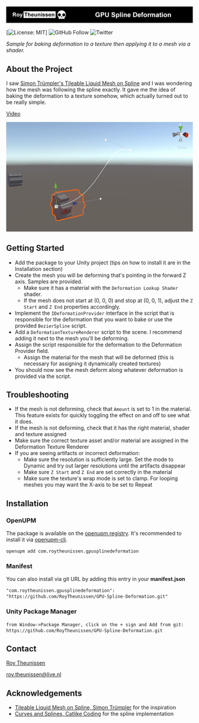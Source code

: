 
[![Roy Theunissen](Readme/GithubHeader.jpg)](http://roytheunissen.com)

[![License: MIT](https://img.shields.io/badge/License-MIT-brightgreen.svg)]
![GitHub Follow](https://img.shields.io/github/followers/RoyTheunissen?label=RoyTheunissen&style=social) ![Twitter](https://img.shields.io/twitter/follow/MisterRoyzo?style=social)

_Sample for baking deformation to a texture then applying it to a mesh via a shader._

## About the Project

I saw [Simon Trümpler's Tileable Liquid Mesh on Spline](https://www.artstation.com/artwork/BmN5G6) and I was wondering how the mesh was following the spline exactly. It gave me the idea of baking the deformation to a texture somehow, which actually turned out to be really simple.

[Video](https://youtu.be/bfY7kJfgMuc)

![Example](Documentation~/Example.gif)

## Getting Started

- Add the package to your Unity project (tips on how to install it are in the Installation section)
- Create the mesh you will be deforming that's pointing in the forward Z axis. Samples are provided.
  - Make sure it has a material with the `Deformation Lookup Shader` shader.
  - If the mesh does not start at (0, 0, 0) and stop at (0, 0, 1), adjust the `Z Start` and `Z End` properties accordingly.
- Implement the `IDeformationProvider` interface in the script that is responsible for the deformation that you want to bake or use the provided `BezierSpline` script.
- Add a `DeformationTextureRenderer` script to the scene. I recommend adding it next to the mesh you'll be deforming.
- Assign the script responsible for the deformation to the Deformation Provider field.
  - Assign the material for the mesh that will be deformed (this is necessary for assigning it dynamically created textures)
- You should now see the mesh deform along whatever deformation is provided via the script.

## Troubleshooting
- If the mesh is not deforming, check that `Amount` is set to 1 in the material. This feature exists for quickly toggling the effect on and off to see what it does.
- If the mesh is not deforming, check that it has the right material, shader and texture assigned
- Make sure the correct texture asset and/or material are assigned in the Deformation Texture Renderer
- If you are seeing artifacts or incorrect deformation:
  - Make sure the resolution is sufficiently large. Set the mode to Dynamic and try out larger resolutions until the artifacts disappear
  - Make sure `Z Start` and `Z End` are set correctly in the material
  - Make sure the texture's wrap mode is set to clamp. For looping meshes you may want the X-axis to be set to Repeat

## Installation

### OpenUPM
The package is available on the [openupm registry](https://openupm.com). It's recommended to install it via [openupm-cli](https://github.com/openupm/openupm-cli).

```
openupm add com.roytheunissen.gpusplinedeformation
```

### Manifest
You can also install via git URL by adding this entry in your **manifest.json**
```
"com.roytheunissen.gpusplinedeformation": "https://github.com/RoyTheunissen/GPU-Spline-Deformation.git"
```

### Unity Package Manager
```
from Window->Package Manager, click on the + sign and Add from git: https://github.com/RoyTheunissen/GPU-Spline-Deformation.git
```


## Contact
[Roy Theunissen](https://roytheunissen.com)

[roy.theunissen@live.nl](mailto:roy.theunissen@live.nl)


## Acknowledgements
* [Tileable Liquid Mesh on Spline, Simon Trümpler](https://www.artstation.com/artwork/BmN5G6) for the inspiration
* [Curves and Splines, Catlike Coding](https://catlikecoding.com/unity/tutorials/curves-and-splines/) for the spline implementation
